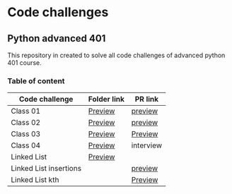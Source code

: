 
# Code challenges

## Python advanced 401
This repository in created to solve all code challenges of advanced python 401 course.


### Table of content
| Code challenge | Folder link | PR link|
| ----------- | ----------- | ----------- |
| Class 01 | [Preview](https://github.com/dialaabulkhail/data-structures-and-algorithms/blob/main/code-challenge01/CODE.md) | [preview](https://github.com/dialaabulkhail/data-structures-and-algorithms/pull/1) |
| Class 02 | [Preview](https://github.com/dialaabulkhail/data-structures-and-algorithms/blob/main/code-challenge02/CODE.md) | [preview](https://github.com/dialaabulkhail/data-structures-and-algorithms/pull/2) |
| Class 03 | [Preview](https://github.com/dialaabulkhail/data-structures-and-algorithms/blob/main/code-challenge03/CODE.md) | [Preview](https://github.com/dialaabulkhail/data-structures-and-algorithms/pull/3) |
| Class 04 | [Preview](https://github.com/dialaabulkhail/data-structures-and-algorithms/blob/main/code-challenge04/CODE.md ) | interview |
| Linked List | [Preview](https://github.com/dialaabulkhail/data-structures-and-algorithms/tree/main/linked-list ) |  |
| Linked List insertions| | [preview](https://github.com/dialaabulkhail/data-structures-and-algorithms/pull/7) |
| Linked List kth || [Preview](https://github.com/dialaabulkhail/data-structures-and-algorithms/pull/8) |












